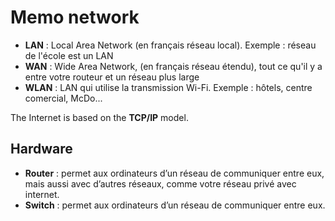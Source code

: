# Memo network


- **LAN** : Local Area Network (en français réseau local). Exemple : réseau de l'école est un LAN
- **WAN** : Wide Area Network, (en français réseau étendu), tout ce qu'il y a entre votre routeur et un réseau plus large
- **WLAN** : LAN qui utilise la transmission Wi-Fi. Exemple : hôtels, centre comercial, McDo...

The Internet is based on the **TCP/IP** model.

## Hardware

- **Router** : permet aux ordinateurs d’un réseau de communiquer entre eux, mais aussi avec d’autres réseaux, comme votre réseau privé avec internet.
- **Switch** : permet aux ordinateurs d’un réseau de communiquer entre eux.
